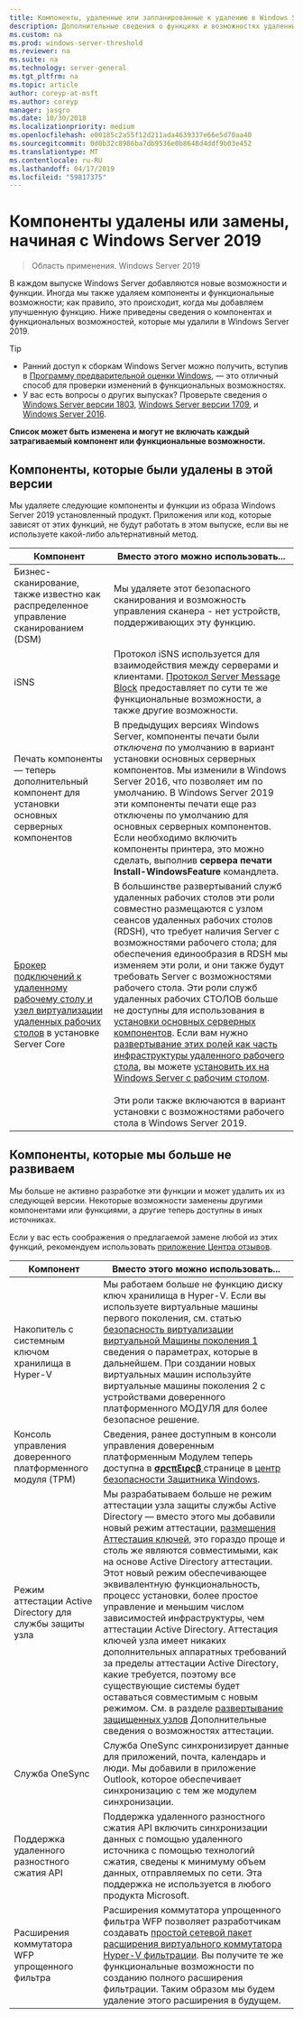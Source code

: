```yaml
---
title: Компоненты, удаленные или запланированные к удалению в Windows Server 2019
description: Дополнительные сведения о функциях и возможностях удаленные или запланированные к удалению, начиная с Windows Server 2019.
ms.custom: na
ms.prod: windows-server-threshold
ms.reviewer: na
ms.suite: na
ms.technology: server-general
ms.tgt_pltfrm: na
ms.topic: article
author: coreyp-at-msft
ms.author: coreyp
manager: jasgro
ms.date: 10/30/2018
ms.localizationpriority: medium
ms.openlocfilehash: e00185c2a55f12d211ada4639337e66e5d70aa40
ms.sourcegitcommit: 0d0b32c8986ba7db9536e0b8648d4ddf9b03e452
ms.translationtype: MT
ms.contentlocale: ru-RU
ms.lasthandoff: 04/17/2019
ms.locfileid: "59817375"
---
```

# <a name="features-removed-or-planned-for-replacement-starting-windows-server-2019"></a>Компоненты удалены или замены, начиная с Windows Server 2019

>Область применения. Windows Server 2019

В каждом выпуске Windows Server добавляются новые возможности и функции. Иногда мы также удаляем компоненты и функциональные возможности; как правило, это происходит, когда мы добавляем улучшенную функцию. Ниже приведены сведения о компонентах и функциональных возможностей, которые мы удалили в Windows Server 2019.   

> [!TIP]
> - Ранний доступ к сборкам Windows Server можно получить, вступив в [Программу предварительной оценки Windows](https://insider.windows.com), — это отличный способ для проверки изменений в функциональных возможностях.
> - У вас есть вопросы о других выпусках? Проверьте сведения о [Windows Server версии 1803](../get-started/windows-server-1803-removed-features.md), [Windows Server версии 1709](../get-started/removed-features-1709.md), и [Windows Server 2016](../get-started/deprecated-features.md).

**Список может быть изменена и могут не включать каждый затрагиваемый компонент или функциональные возможности.** 

## <a name="features-we-removed-in-this-release"></a>Компоненты, которые были удалены в этой версии

Мы удаляете следующие компоненты и функции из образа Windows Server 2019 установленный продукт. Приложения или код, которые зависят от этих функций, не будут работать в этом выпуске, если вы не используете какой-либо альтернативный метод.   

|Компонент    |Вместо этого можно использовать...|
|-----------|--------------------
|Бизнес-сканирование, также известно как распределенное управление сканированием (DSM)|Мы удаляете этот безопасного сканирования и возможность управления сканера - нет устройств, поддерживающих эту функцию.|
|iSNS|Протокол iSNS используется для взаимодействия между серверами и клиентами. [Протокол Server Message Block](https://docs.microsoft.com/previous-versions/windows/it-pro/windows-server-2012-R2-and-2012/hh831795\(v=ws.11\)) предоставляет по сути те же функциональные возможности, а также другие возможности.|
|Печать компоненты — теперь дополнительный компонент для установки основных серверных компонентов|В предыдущих версиях Windows Server, компоненты печати были *отключена* по умолчанию в вариант установки основных серверных компонентов. Мы изменили в Windows Server 2016, что позволяет им по умолчанию. В Windows Server 2019 эти компоненты печати еще раз отключены по умолчанию для основных серверных компонентов. Если необходимо включить компоненты принтера, это можно сделать, выполнив **сервера печати Install-WindowsFeature** командлета.|
|[Брокер подключений к удаленному рабочему столу и узел виртуализации удаленных рабочих столов](../remote/remote-desktop-services/desktop-hosting-service.md) в установке Server Core|В большинстве развертываний служб удаленных рабочих столов эти роли совместно размещаются с узлом сеансов удаленных рабочих столов (RDSH), что требует наличия Server с возможностями рабочего стола; для обеспечения единообразия в RDSH мы изменяем эти роли, и они также будут требовать Server с возможностями рабочего стола. Эти роли служб удаленных рабочих СТОЛОВ больше не доступны для использования в [установки основных серверных компонентов](../administration/server-core/what-is-server-core.md). Если вам нужно [развертывание этих ролей как часть инфраструктуры удаленного рабочего стола](../remote/remote-desktop-services/rds-deploy-infrastructure.md), вы можете [установить их на Windows Server с рабочим столом](../get-started/getting-started-with-server-with-desktop-experience.md). <br/><br/>Эти роли также включаются в вариант установки с возможностями рабочего стола в Windows Server 2019. |



## <a name="features-were-no-longer-developing"></a>Компоненты, которые мы больше не развиваем

Мы больше не активно разработке эти функции и может удалить их из следующей версии. Некоторые возможности заменены другими компонентами или функциями, а другие теперь доступны в иных источниках. 

Если у вас есть соображения о предлагаемой замене любой из этих функций, рекомендуем использовать [приложение Центра отзывов](https://support.microsoft.com/help/4021566/windows-10-send-feedback-to-microsoft-with-feedback-hub-app). 

|Компонент    |Вместо этого можно использовать...|
|-----------|---------------------|
|Накопитель с системным ключом хранилища в Hyper-V|Мы работаем больше не функцию диску ключ хранилища в Hyper-V. Если вы используете виртуальные машины первого поколения, см. статью [безопасность виртуализации виртуальной Машины поколения 1](https://docs.microsoft.com/windows-server/virtualization/hyper-v/learn-more/generation-1-virtual-machine-security-settings-for-hyper-v) сведения о параметрах, которые в дальнейшем. При создании новых виртуальных машин используйте виртуальные машины поколения 2 с устройствами доверенного платформенного МОДУЛЯ для более безопасное решение. |
|Консоль управления доверенного платформенного модуля (TPM)|Сведения, ранее доступным в консоли управления доверенным платформенным Модулем теперь доступна в [ **σρςπξιρςβ** ](https://docs.microsoft.com/windows/security/threat-protection/windows-defender-security-center/wdsc-device-security) странице в [центр безопасности Защитника Windows](https://docs.microsoft.com/windows/security/threat-protection/windows-defender-security-center/windows-defender-security-center).|
|Режим аттестации Active Directory для службы защиты узла|Мы разрабатываем больше не режим аттестации узла защиты службы Active Directory — вместо этого мы добавили новый режим аттестации, [размещения Аттестация ключей](../security/guarded-fabric-shielded-vm/guarded-fabric-create-host-key.md), это гораздо проще и столь же являются совместимыми, как на основе Active Directory аттестации.  Этот новый режим обеспечивающее эквивалентную функциональность, процесс установки, более простое управление и меньшим числом зависимостей инфраструктуры, чем аттестации Active Directory. Аттестация ключей узла имеет никаких дополнительных аппаратных требований за пределы аттестации Active Directory, какие требуется, поэтому все существующие системы будет оставаться совместимым с новым режимом. См. в разделе [развертывание защищенных узлов](../security/guarded-fabric-shielded-vm/guarded-fabric-configure-hgs-with-authorized-hyper-v-hosts.md) Дополнительные сведения о возможностях аттестации.|
|Служба OneSync|Служба OneSync синхронизирует данные для приложений, почта, календарь и люди. Мы добавили в приложение Outlook, которое обеспечивает синхронизацию с тем же модулем синхронизации.|
|Поддержка удаленного разностного сжатия API|Поддержка удаленного разностного сжатия API включить синхронизации данных с помощью удаленного источника с помощью технологий сжатия, сведены к минимуму объем данных, отправляемых по сети. Эта поддержка не используется в любого продукта Microsoft.|
|Расширения коммутатора WFP упрощенного фильтра|Расширения коммутатора упрощенного фильтра WFP позволяет разработчикам создавать [простой сетевой пакет расширения виртуального коммутатора Hyper-V фильтрации](https://docs.microsoft.com/en-us/windows-hardware/drivers/network/using-virtual-switch-filtering). Вы получите те же функциональные возможности по созданию полного расширения фильтрации. Таким образом мы будем удаление этого расширения в будущем.|

